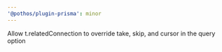 ```yaml
---
'@pothos/plugin-prisma': minor
---
```


Allow t.relatedConnection to override take, skip, and cursor in the query option
